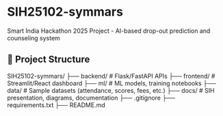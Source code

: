 # SIH25102-symmars
Smart India Hackathon 2025 Project - AI-based drop-out prediction and counseling system


## 📂 Project Structure
SIH25102-symmars/
├── backend/        # Flask/FastAPI APIs
├── frontend/       # Streamlit/React dashboard
├── ml/             # ML models, training notebooks
├── data/           # Sample datasets (attendance, scores, fees, etc.)
├── docs/           # SIH presentation, diagrams, documentation
├── .gitignore
├── requirements.txt
├── README.md
